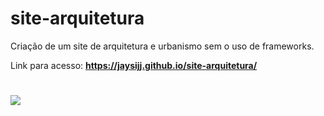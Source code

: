 # site-arquitetura
Criação de um site de arquitetura e urbanismo sem o uso de frameworks.<br>

Link para acesso: **https://jaysijj.github.io/site-arquitetura/**
#
<img src="https://user-images.githubusercontent.com/93339762/158083680-b7749c68-9f8d-44a3-8722-ca3ab3e38902.png">


